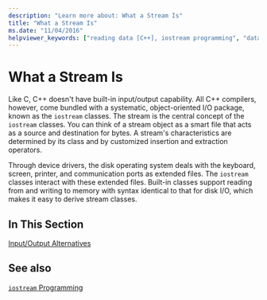 ```yaml
---
description: "Learn more about: What a Stream Is"
title: "What a Stream Is"
ms.date: "11/04/2016"
helpviewer_keywords: ["reading data [C++], iostream programming", "data [C++], reading", "streams [C++], in iostream classes", "streams [C++]"]
---
```

# What a Stream Is

Like C, C++ doesn't have built-in input/output capability. All C++ compilers, however, come bundled with a systematic, object-oriented I/O package, known as the `iostream` classes. The stream is the central concept of the `iostream` classes. You can think of a stream object as a smart file that acts as a source and destination for bytes. A stream's characteristics are determined by its class and by customized insertion and extraction operators.

Through device drivers, the disk operating system deals with the keyboard, screen, printer, and communication ports as extended files. The `iostream` classes interact with these extended files. Built-in classes support reading from and writing to memory with syntax identical to that for disk I/O, which makes it easy to derive stream classes.

## In This Section

[Input/Output Alternatives](../standard-library/input-output-alternatives.md)

## See also

[`iostream` Programming](../standard-library/iostream-programming.md)
